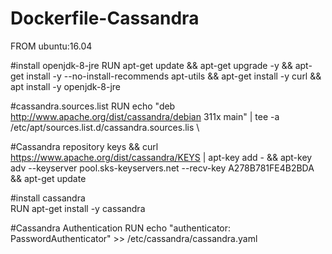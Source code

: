 # Dockerfile-Cassandra

FROM ubuntu:16.04

#install openjdk-8-jre
RUN apt-get update && apt-get upgrade -y && apt-get install -y --no-install-recommends apt-utils && apt-get install -y curl && apt install -y openjdk-8-jre

#cassandra.sources.list
RUN echo "deb http://www.apache.org/dist/cassandra/debian 311x main" | tee -a /etc/apt/sources.list.d/cassandra.sources.lis \ 

#Cassandra repository keys
  && curl https://www.apache.org/dist/cassandra/KEYS | apt-key add -  && apt-key adv --keyserver pool.sks-keyservers.net --recv-key A278B781FE4B2BDA &&  apt-get update
  
#install cassandra    
RUN apt-get install -y cassandra

#Cassandra Authentication
RUN  echo "authenticator: PasswordAuthenticator" >> /etc/cassandra/cassandra.yaml



    
